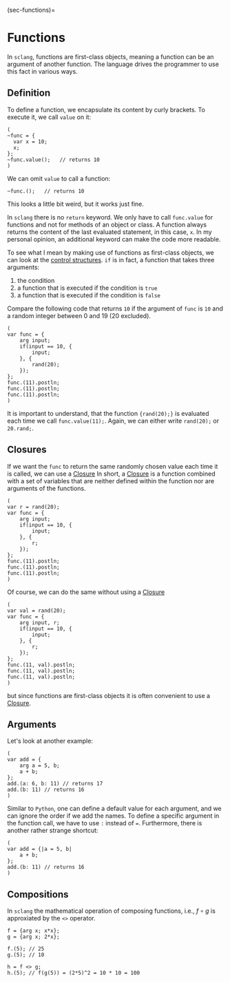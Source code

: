 (sec-functions)=
# Functions

In ``sclang``, functions are first-class objects, meaning a function can be an argument of another function.
The language drives the programmer to use this fact in various ways.

## Definition

To define a function, we encapsulate its content by curly brackets.
To execute it, we call ``value`` on it:

```isc
(
~func = {
  var x = 10;
  x;
};
~func.value();   // returns 10
)
```

We can omit ``value`` to call a function:

```isc
~func.();   // returns 10
```

This looks a little bit weird, but it works just fine.

In ``sclang`` there is no ``return`` keyword.
We only have to call ``func.value`` for functions and not for methods of an object or class.
A function always returns the content of the last evaluated statement, in this case, ``x``.
In my personal opinion, an additional keyword can make the code more readable.

To see what I mean by making use of functions as first-class objects, we can look at the [control structures](https://doc.sccode.org/Reference/Control-Structures.html).
``if`` is in fact, a function that takes three arguments:

1. the condition
2. a function that is executed if the condition is ``true``
3. a function that is executed if the condition is ``false``
   
Compare the following code that returns ``10`` if the argument of ``func`` is ``10`` and a random integer between 0 and 19 (20 excluded).

```isc
(
var func = {
    arg input;
    if(input == 10, {
        input;
    }, {
        rand(20);
    });
};
func.(11).postln;
func.(11).postln;
func.(11).postln;
)
```

It is important to understand, that the function ``{rand(20);}`` is evaluated each time we call ``func.value(11);``.
Again, we can either write ``rand(20);`` or ``20.rand;``.

## Closures

If we want the ``func`` to return the same randomly chosen value each time it is called, we can use a [Closure](https://en.wikipedia.org/wiki/Closure_(computer_programming))
In short, a [Closure](https://en.wikipedia.org/wiki/Closure_(computer_programming)) is a function combined with a set of variables that are neither defined within the function nor are arguments of the functions.

```isc
(
var r = rand(20);
var func = {
    arg input;
    if(input == 10, {
        input;
    }, {
        r;
    });
};
func.(11).postln;
func.(11).postln;
func.(11).postln;
)
```

Of course, we can do the same without using a [Closure](https://en.wikipedia.org/wiki/Closure_(computer_programming))

```isc
(
var val = rand(20);
var func = {
    arg input, r;
    if(input == 10, {
        input;
    }, {
        r;
    });
};
func.(11, val).postln;
func.(11, val).postln;
func.(11, val).postln;
)
```

but since functions are first-class objects it is often convenient to use a [Closure](https://en.wikipedia.org/wiki/Closure_(computer_programming)).

## Arguments

Let's look at another example:

```isc
(
var add = {
    arg a = 5, b;
    a + b;
};
add.(a: 6, b: 11) // returns 17
add.(b: 11) // returns 16
)
```

Similar to ``Python``, one can define a default value for each argument, and we can ignore the order if we add the names.
To define a specific argument in the function call, we have to use ``:`` instead of ``=``.
Furthermore, there is another rather strange shortcut:

```isc
(
var add = {|a = 5, b|
    a + b;
};
add.(b: 11) // returns 16
)
```

## Compositions

In ``sclang`` the mathematical operation of composing functions, i.e., $f \circ g$ is approxiated by the ``<>`` operator.

```isc
f = {arg x; x*x};
g = {arg x; 2*x};

f.(5); // 25
g.(5); // 10

h = f <> g;
h.(5); // f(g(5)) = (2*5)^2 = 10 * 10 = 100
```